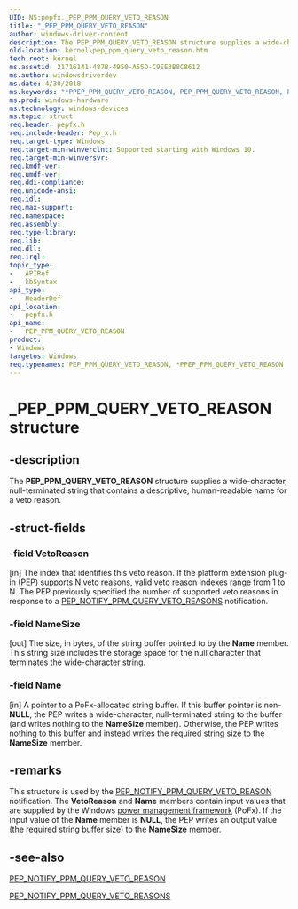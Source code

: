 ```yaml
---
UID: NS:pepfx._PEP_PPM_QUERY_VETO_REASON
title: "_PEP_PPM_QUERY_VETO_REASON"
author: windows-driver-content
description: The PEP_PPM_QUERY_VETO_REASON structure supplies a wide-character, null-terminated string that contains a descriptive, human-readable name for a veto reason.
old-location: kernel\pep_ppm_query_veto_reason.htm
tech.root: kernel
ms.assetid: 21716141-487B-4950-A55D-C9EE3B8C8612
ms.author: windowsdriverdev
ms.date: 4/30/2018
ms.keywords: "*PPEP_PPM_QUERY_VETO_REASON, PEP_PPM_QUERY_VETO_REASON, PEP_PPM_QUERY_VETO_REASON structure [Kernel-Mode Driver Architecture], PPEP_PPM_QUERY_VETO_REASON, PPEP_PPM_QUERY_VETO_REASON structure pointer [Kernel-Mode Driver Architecture], _PEP_PPM_QUERY_VETO_REASON, kernel.pep_ppm_query_veto_reason, pepfx/PEP_PPM_QUERY_VETO_REASON, pepfx/PPEP_PPM_QUERY_VETO_REASON"
ms.prod: windows-hardware
ms.technology: windows-devices
ms.topic: struct
req.header: pepfx.h
req.include-header: Pep_x.h
req.target-type: Windows
req.target-min-winverclnt: Supported starting with Windows 10.
req.target-min-winversvr: 
req.kmdf-ver: 
req.umdf-ver: 
req.ddi-compliance: 
req.unicode-ansi: 
req.idl: 
req.max-support: 
req.namespace: 
req.assembly: 
req.type-library: 
req.lib: 
req.dll: 
req.irql: 
topic_type:
-	APIRef
-	kbSyntax
api_type:
-	HeaderDef
api_location:
-	pepfx.h
api_name:
-	PEP_PPM_QUERY_VETO_REASON
product:
- Windows
targetos: Windows
req.typenames: PEP_PPM_QUERY_VETO_REASON, *PPEP_PPM_QUERY_VETO_REASON
---
```


# _PEP_PPM_QUERY_VETO_REASON structure


## -description


The <b>PEP_PPM_QUERY_VETO_REASON</b> structure supplies a wide-character, null-terminated string that contains a descriptive, human-readable name for a veto reason.


## -struct-fields




### -field VetoReason

[in] The index that identifies this veto reason. If the platform extension plug-in (PEP) supports N veto reasons, valid veto reason indexes range from 1 to N. The PEP previously specified the number of supported veto reasons in response to a <a href="https://msdn.microsoft.com/en-us/library/windows/hardware/mt186829">PEP_NOTIFY_PPM_QUERY_VETO_REASONS</a> notification.


### -field NameSize

[out] The size, in bytes, of the string buffer pointed to by the <b>Name</b> member. This string size includes the storage space for the null character that terminates the wide-character string.


### -field Name

[in] A pointer to a PoFx-allocated string buffer. If this buffer pointer is non-<b>NULL</b>, the PEP writes a wide-character, null-terminated string to the buffer (and writes nothing to the <b>NameSize</b> member). Otherwise, the PEP writes nothing to this buffer and instead writes the required string size to the <b>NameSize</b> member.


## -remarks



This structure is used by the <a href="https://msdn.microsoft.com/en-us/library/windows/hardware/mt186829">PEP_NOTIFY_PPM_QUERY_VETO_REASON</a> notification. The <b>VetoReason</b> and <b>Name</b> members contain input values that are supplied by the Windows <a href="https://msdn.microsoft.com/B08F8ABF-FD43-434C-A345-337FBB799D9B">power management framework</a> (PoFx). If the input value of the <b>Name</b> member is <b>NULL</b>, the PEP writes an output value (the required string buffer size) to the <b>NameSize</b> member.




## -see-also




<a href="https://msdn.microsoft.com/en-us/library/windows/hardware/mt186829">PEP_NOTIFY_PPM_QUERY_VETO_REASON</a>



<a href="https://msdn.microsoft.com/en-us/library/windows/hardware/mt186829">PEP_NOTIFY_PPM_QUERY_VETO_REASONS</a>
 

 


